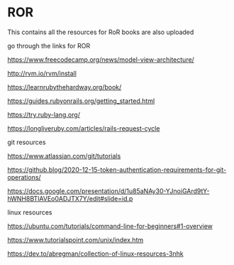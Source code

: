 # ROR
This contains all the resources for RoR
books are also uploaded

go through the links for ROR

https://www.freecodecamp.org/news/model-view-architecture/

http://rvm.io/rvm/install

https://learnrubythehardway.org/book/

https://guides.rubyonrails.org/getting_started.html

https://try.ruby-lang.org/

https://longliveruby.com/articles/rails-request-cycle

git resources

https://www.atlassian.com/git/tutorials

https://github.blog/2020-12-15-token-authentication-requirements-for-git-operations/

https://docs.google.com/presentation/d/1u85aNAy30-YJnoiGArd9tY-hWNH8BTlAVEo0ADJTX7Y/edit#slide=id.p

linux resources

https://ubuntu.com/tutorials/command-line-for-beginners#1-overview

https://www.tutorialspoint.com/unix/index.htm

https://dev.to/abregman/collection-of-linux-resources-3nhk
